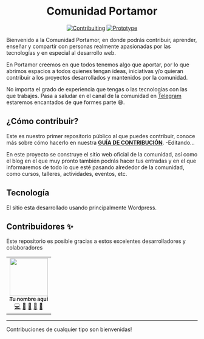 <h1 align="center">Comunidad Portamor</h1>
<div align="center">

[![Contribuiting](https://img.shields.io/badge/How%20to-Contribute-yellow)](https://github.com/portamor/portamor.com.pe/blob/testing/CONTRIBUTING.md) [![Prototype](https://img.shields.io/badge/Prototype-Figma-orange)](#)

</div>
Bienvenido a la Comunidad Portamor, en donde podrás contribuir, aprender, enseñar y compartir con personas realmente apasionadas por las tecnologías y en especial al desarrollo web.

En Portamor creemos en que todos tenemos algo que aportar, por lo que abrimos espacios a todos quienes tengan ideas, iniciativas y/o quieran contribuir a los proyectos desarrollados y mantenidos por la comunidad.

No importa el grado de experiencia que tengas o las tecnologías con las que trabajes. Pasa a saludar en el canal de la comunidad en [Telegram](https://t.me/+m7hpgARkOdQ2NmQx) estaremos encantados de que formes parte :smile:.

## ¿Cómo contribuir?

Este es nuestro primer repositorio público al que puedes contribuir, conoce más sobre cómo hacerlo en nuestra **[GUÍA DE CONTRIBUCIÓN](https://github.com/portamor/portamor.com.pe/blob/testing/CONTRIBUTING.md)**. -Editando...

En este proyecto se construye el sitio web oficial de la comunidad, así como el blog en el que muy pronto también podrás hacer tus entradas y en el que informaremos de todo lo que esté pasando alrededor de la comunidad, como cursos, talleres, actividades, eventos, etc. 

## Tecnología

El sitio esta desarrollado usando principalmente Wordpress.

## Contribuidores ✨

Este repositorio es posible gracias a estos excelentes desarrolladores y colaboradores

<table>
  <tr>
    <td align="center">
    <a href="#">
        <img src="#" width="100px;" alt=""/><br/>
        <sub><b>Tu nombre aquí</b></sub>
    </a><br/>
    <a href="#" title="Code">💻</a> 
    <a href="#" title="Documentation">📖</a> 
    <a href="#" title="Design">🎨</a>
    <a href="#" title="Ideas, Planning, & Feedback">🤔</a>
    <a href="#" title="Maintenance">🚧</a>
    </td>
  </tr>
</table>

---
Contribuciones de cualquier tipo son bienvenidas!